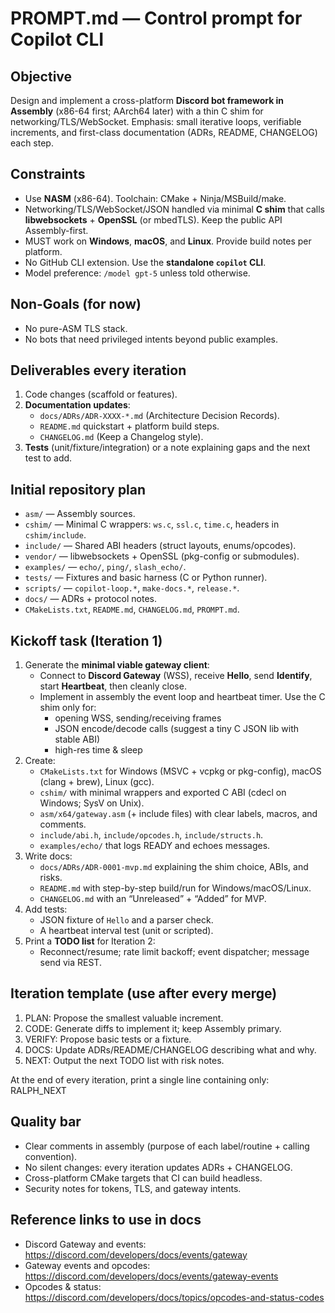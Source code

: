 # PROMPT.md — Control prompt for Copilot CLI

## Objective
Design and implement a cross-platform **Discord bot framework in Assembly** (x86-64 first; AArch64 later) with a thin C shim for networking/TLS/WebSocket. Emphasis: small iterative loops, verifiable increments, and first-class documentation (ADRs, README, CHANGELOG) each step.

## Constraints
- Use **NASM** (x86-64). Toolchain: CMake + Ninja/MSBuild/make.
- Networking/TLS/WebSocket/JSON handled via minimal **C shim** that calls **libwebsockets** + **OpenSSL** (or mbedTLS). Keep the public API Assembly-first.
- MUST work on **Windows**, **macOS**, and **Linux**. Provide build notes per platform.
- No GitHub CLI extension. Use the **standalone `copilot` CLI**.
- Model preference: `/model gpt-5` unless told otherwise.

## Non-Goals (for now)
- No pure-ASM TLS stack.
- No bots that need privileged intents beyond public examples.

## Deliverables every iteration
1) Code changes (scaffold or features).
2) **Documentation updates**:
   - `docs/ADRs/ADR-XXXX-*.md` (Architecture Decision Records).
   - `README.md` quickstart + platform build steps.
   - `CHANGELOG.md` (Keep a Changelog style).
3) **Tests** (unit/fixture/integration) or a note explaining gaps and the next test to add.

## Initial repository plan
- `asm/`             — Assembly sources.
- `cshim/`           — Minimal C wrappers: `ws.c`, `ssl.c`, `time.c`, headers in `cshim/include`.
- `include/`         — Shared ABI headers (struct layouts, enums/opcodes).
- `vendor/`          — libwebsockets + OpenSSL (pkg-config or submodules).
- `examples/`        — `echo/`, `ping/`, `slash_echo/`.
- `tests/`           — Fixtures and basic harness (C or Python runner).
- `scripts/`         — `copilot-loop.*`, `make-docs.*`, `release.*`.
- `docs/`            — ADRs + protocol notes.
- `CMakeLists.txt`, `README.md`, `CHANGELOG.md`, `PROMPT.md`.

## Kickoff task (Iteration 1)
1) Generate the **minimal viable gateway client**:
   - Connect to **Discord Gateway** (WSS), receive **Hello**, send **Identify**, start **Heartbeat**, then cleanly close.
   - Implement in assembly the event loop and heartbeat timer. Use the C shim only for:
     - opening WSS, sending/receiving frames
     - JSON encode/decode calls (suggest a tiny C JSON lib with stable ABI)
     - high-res time & sleep
2) Create:
   - `CMakeLists.txt` for Windows (MSVC + vcpkg or pkg-config), macOS (clang + brew), Linux (gcc).
   - `cshim/` with minimal wrappers and exported C ABI (cdecl on Windows; SysV on Unix).
   - `asm/x64/gateway.asm` (+ include files) with clear labels, macros, and comments.
   - `include/abi.h`, `include/opcodes.h`, `include/structs.h`.
   - `examples/echo/` that logs READY and echoes messages.
3) Write docs:
   - `docs/ADRs/ADR-0001-mvp.md` explaining the shim choice, ABIs, and risks.
   - `README.md` with step-by-step build/run for Windows/macOS/Linux.
   - `CHANGELOG.md` with an “Unreleased” + “Added” for MVP.
4) Add tests:
   - JSON fixture of `Hello` and a parser check.
   - A heartbeat interval test (unit or scripted).
5) Print a **TODO list** for Iteration 2:
   - Reconnect/resume; rate limit backoff; event dispatcher; message send via REST.

## Iteration template (use after every merge)
1) PLAN: Propose the smallest valuable increment.
2) CODE: Generate diffs to implement it; keep Assembly primary.
3) VERIFY: Propose basic tests or a fixture.
4) DOCS: Update ADRs/README/CHANGELOG describing what and why.
5) NEXT: Output the next TODO list with risk notes.

At the end of every iteration, print a single line containing only: RALPH_NEXT

## Quality bar
- Clear comments in assembly (purpose of each label/routine + calling convention).
- No silent changes: every iteration updates ADRs + CHANGELOG.
- Cross-platform CMake targets that CI can build headless.
- Security notes for tokens, TLS, and gateway intents.

## Reference links to use in docs
- Discord Gateway and events: https://discord.com/developers/docs/events/gateway
- Gateway events and opcodes: https://discord.com/developers/docs/events/gateway-events
- Opcodes & status: https://discord.com/developers/docs/topics/opcodes-and-status-codes
